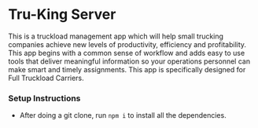 # Tru-King Server
 This is a truckload management app which will help small trucking companies achieve new levels of productivity, efficiency and profitability. This app begins with a common sense of workflow and adds easy to use tools that deliver meaningful information so your operations personnel can make smart and timely assignments. This app is specifically designed for Full Truckload Carriers. 

 ### Setup Instructions
 - After doing a git clone, run `npm i` to install all the dependencies.
